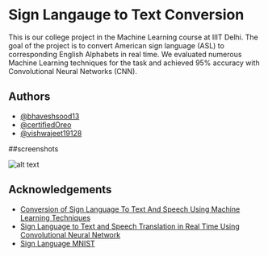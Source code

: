 
# Sign Langauge to Text Conversion

This is our college project in the Machine Learning course at IIIT Delhi. The goal of the project is to convert American sign language (ASL) to corresponding English Alphabets in real time.
We evaluated numerous Machine Learning techniques for the task and achieved 95% accuracy with Convolutional Neural Networks (CNN).
## Authors

- [@bhaveshsood13](https://github.com/bhaveshsood13)
- [@certifiedOreo](https://github.com/certifiedOreo)
- [@vishwajeet19128](https://github.com/vishwajeet19128)

##screenshots

![alt text](https://github.com/[certifiedOreo]/[SIGN_Language_Detection]/blob/[branch]/input.png?raw=true)







## Acknowledgements

 - [Conversion of Sign Language To Text And Speech Using Machine Learning Techniques](https://www.researchgate.net/publication/335433017_Conversion_of_Sign_Language_To_Text_And_Speech_Using_Machine_Learning_Techniques)
 - [Sign Language to Text and Speech Translation in Real Time Using Convolutional Neural Network](https://www.ijert.org/sign-language-to-text-and-speech-translation-in-real-time-using-convolutional-neural-network)
 - [Sign Language MNIST](https://www.kaggle.com/datamunge/sign-language-mnist?select=amer_sign2.png)

